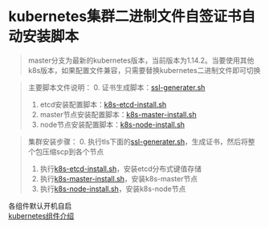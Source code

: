 # kubernetes集群二进制文件自签证书自动安装脚本

> master分支为最新的kubernetes版本，当前版本为1.14.2。当要使用其他k8s版本，如果配置文件兼容，只需要替换kubernetes二进制文件即可切换

> 主要脚本文件说明：
> 0. 证书生成脚本：[ssl-generater.sh](./tls/ssl-generater.sh)
> 1. etcd安装配置脚本：[k8s-etcd-install.sh](./k8s-etcd-install.sh)
> 2. master节点安装配置脚本：[k8s-master-install.sh](./k8s-master-install.sh)
> 3. node节点安装配置脚本：[k8s-node-install.sh](./k8s-node-install.sh)

> 集群安装步骤：
> 0. 执行tls下面的[ssl-generater.sh](./tls/ssl-generater.sh)，生成证书，然后将整个包压缩scp到各个节点
> 1. 执行[k8s-etcd-install.sh](./k8s-etcd-install.sh)，安装etcd分布式键值存储
> 2. 执行[k8s-master-install.sh](./k8s-master-install.sh)，安装k8s-master节点
> 3. 执行[k8s-node-install.sh](./k8s-node-install.sh)，安装k8s-node节点

各组件默认开机自启\
[kubernetes组件介绍](./k8s对象介绍.md)